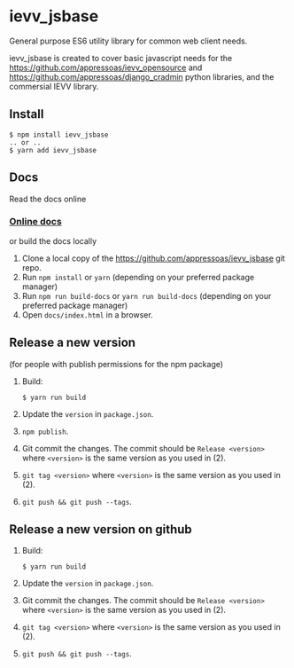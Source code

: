 # ievv_jsbase

General purpose ES6 utility library for common web client needs.

ievv_jsbase is created to cover basic javascript needs for the
https://github.com/appressoas/ievv_opensource and
https://github.com/appressoas/django_cradmin
python libraries, and the commersial IEVV library.


## Install

```
$ npm install ievv_jsbase
.. or ..
$ yarn add ievv_jsbase
```


## Docs

Read the docs online
### [Online docs](https://appressoas.github.io/ievv_jsbase/)

or build the docs locally

1. Clone a local copy of the https://github.com/appressoas/ievv_jsbase git repo.
2. Run ``npm install`` or ``yarn`` (depending on your preferred package manager)
3. Run ``npm run build-docs`` or ``yarn run build-docs`` (depending on your preferred package manager)
4. Open ``docs/index.html`` in a browser.


## Release a new version
(for people with publish permissions for the npm package)

1. Build:

   ```
   $ yarn run build
   ```
2. Update the ``version`` in ``package.json``.
3. ``npm publish``.
4. Git commit the changes. The commit should be
   ``Release <version>``
   where ``<version>`` is the same version as you used in (2).
5. ``git tag <version>`` where ``<version>`` is the same version as
   you used in (2).
6. ``git push && git push --tags``.


## Release a new version on github

1. Build:

   ```
   $ yarn run build
   ```
2. Update the ``version`` in ``package.json``.
3. Git commit the changes. The commit should be ``Release <version>``
   where ``<version>`` is the same version as you used in (2).
4. ``git tag <version>`` where ``<version>`` is the same version as
   you used in (2).
5. ``git push && git push --tags``.
